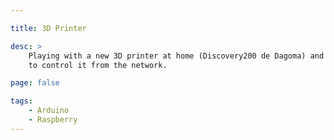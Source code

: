 ```yaml
---

title: 3D Printer

desc: >
    Playing with a new 3D printer at home (Discovery200 de Dagoma) and OctoPrint
    to control it from the network.

page: false

tags:
    - Arduino
    - Raspberry
---
```

